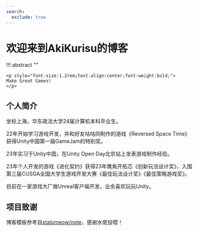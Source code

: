 ```yaml
---
search:
  exclude: true
---
```


# 欢迎来到AkiKurisu的博客

!!! abstract ""

    <p style="font-size:1.2rem;text-align:center;font-weight:bold;">
    Make Great Games!
    </p>

## 个人简介

坐标上海，华东政法大学24届计算机本科毕业生。

22年开始学习游戏开发，并和好友咕咕同制作的游戏《Reversed Space Time》获得Unity中国第一届GameJam的特别奖。

23年实习于Unity中国，在Unity Open Day北京站上发表游戏制作经验。

23年个人开发的游戏《进化契约》获得23年鹰角开拓芯《创新玩法设计奖》，入围第三届CUSGA全国大学生游戏开发大赛《最佳玩法设计奖》《最佳策略游戏奖》。

目前在一家游戏大厂做Unreal客户端开发，业余喜欢玩玩Unity。

## 项目致谢

博客模板参考自[stalomeow/note](https://github.com/stalomeow/note)，感谢水佬投喂！
